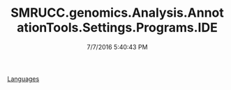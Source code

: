 ﻿---
title: SMRUCC.genomics.Analysis.AnnotationTools.Settings.Programs.IDE
date: 7/7/2016 5:40:43 PM
---

[Languages](T-SMRUCC.genomics.Analysis.AnnotationTools.Settings.Programs.IDE.Languages.html)
